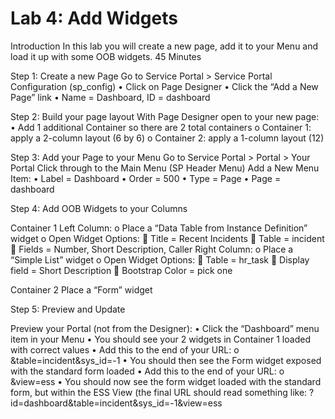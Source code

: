 # Lab 4: Add Widgets
Introduction
In this lab you will create a new page, add it to your Menu and load it up with some OOB widgets.
45 Minutes

Step 1: Create a new Page
Go to Service Portal > Service Portal Configuration (sp_config)
•	Click on Page Designer
•	Click the “Add a New Page” link
•	Name = Dashboard, ID = dashboard

Step 2: Build your page layout
With Page Designer open to your new page:
•	Add 1 additional Container so there are 2 total containers
o	Container 1: apply a 2-column layout (6 by 6)
o	Container 2: apply a 1-column layout (12)

Step 3: Add your Page to your Menu
Go to Service Portal > Portal > Your Portal
Click through to the Main Menu (SP Header Menu)
Add a New Menu Item:
•	Label = Dashboard
•	Order = 500
•	Type = Page
•	Page = dashboard

Step 4: Add OOB Widgets to your Columns

Container 1
	Left Column:
o	Place a “Data Table from Instance Definition” widget
o	Open Widget Options:
	Title = Recent Incidents
	Table = incident
	Fields = Number, Short Description, Caller
Right Column:
o	Place a “Simple List” widget
o	Open Widget Options:
	Table = hr_task
	Display field = Short Description
	Bootstrap Color = pick one

Container 2
Place a “Form” widget

Step 5: Preview and Update

Preview your Portal (not from the Designer):
•	Click the “Dashboard” menu item in your Menu
•	You should see your 2 widgets in Container 1 loaded with correct values
•	Add this to the end of your URL:
o	&table=incident&sys_id=-1
•	You should then see the Form widget exposed with the standard form loaded
•	Add this to the end of your URL:
o	&view=ess
•	You should now see the form widget loaded with the standard form, but within the ESS View (the final URL should read something like: ?id=dashboard&table=incident&sys_id=-1&view=ess



